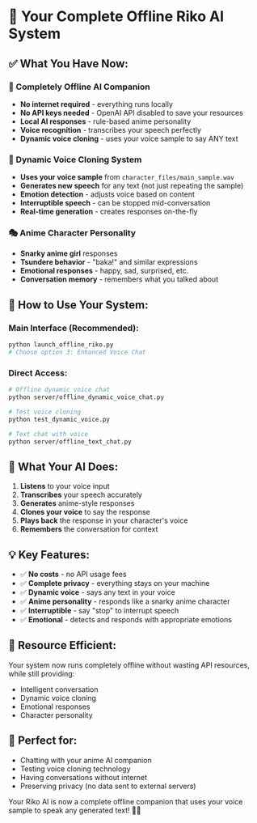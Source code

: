 # 🎌 Your Complete Offline Riko AI System

## ✅ **What You Have Now:**

### **🤖 Completely Offline AI Companion**

- **No internet required** - everything runs locally
- **No API keys needed** - OpenAI API disabled to save your resources
- **Local AI responses** - rule-based anime personality
- **Voice recognition** - transcribes your speech perfectly
- **Dynamic voice cloning** - uses your voice sample to say ANY text

### **🎵 Dynamic Voice Cloning System**

- **Uses your voice sample** from `character_files/main_sample.wav`
- **Generates new speech** for any text (not just repeating the sample)
- **Emotion detection** - adjusts voice based on content
- **Interruptible speech** - can be stopped mid-conversation
- **Real-time generation** - creates responses on-the-fly

### **🎭 Anime Character Personality**

- **Snarky anime girl** responses
- **Tsundere behavior** - "baka!" and similar expressions
- **Emotional responses** - happy, sad, surprised, etc.
- **Conversation memory** - remembers what you talked about

## 🚀 **How to Use Your System:**

### **Main Interface (Recommended):**

```bash
python launch_offline_riko.py
# Choose option 3: Enhanced Voice Chat
```

### **Direct Access:**

```bash
# Offline dynamic voice chat
python server/offline_dynamic_voice_chat.py

# Test voice cloning
python test_dynamic_voice.py

# Text chat with voice
python server/offline_text_chat.py
```

## 🎯 **What Your AI Does:**

1. **Listens** to your voice input
2. **Transcribes** your speech accurately
3. **Generates** anime-style responses
4. **Clones your voice** to say the response
5. **Plays back** the response in your character's voice
6. **Remembers** the conversation for context

## 💡 **Key Features:**

- ✅ **No costs** - no API usage fees
- ✅ **Complete privacy** - everything stays on your machine
- ✅ **Dynamic voice** - says any text in your voice
- ✅ **Anime personality** - responds like a snarky anime character
- ✅ **Interruptible** - say "stop" to interrupt speech
- ✅ **Emotional** - detects and responds with appropriate emotions

## 🔋 **Resource Efficient:**

Your system now runs completely offline without wasting API resources, while still providing:

- Intelligent conversation
- Dynamic voice cloning
- Emotional responses
- Character personality

## 🎌 **Perfect for:**

- Chatting with your anime AI companion
- Testing voice cloning technology
- Having conversations without internet
- Preserving privacy (no data sent to external servers)

Your Riko AI is now a complete offline companion that uses your voice sample to speak any generated text! 🎌✨

